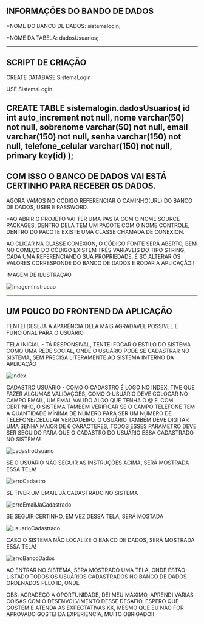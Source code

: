 INFORMAÇÕES DO BANDO DE DADOS 
-------------------------------------------------
*NOME DO BANCO DE DADOS: sistemalogin;

*NOME DA TABELA: dadosUsuarios;

-------------------------------------------------
SCRIPT DE CRIAÇÃO
-------------------------------------------------

CREATE DATABASE SistemaLogin

USE SistemaLogin

CREATE TABLE sistemalogin.dadosUsuarios(
	id int auto_increment not null,
	nome varchar(50) not null,
	sobrenome varchar(50) not null,
	email varchar(150) not null,
	senha varchar(150) not null,
	telefone_celular varchar(150) not null,
	primary key(id)	
);
-------------------------------------------------
COM ISSO O BANCO DE DADOS VAI ESTÁ CERTINHO PARA 
RECEBER OS DADOS.
-------------------------------------------------
AGORA VAMOS NO CÓDIGO REFERENCIAR O CAMINHO(URL) DO BANCO DE DADOS, USER E PASSWORD.

*AO ABRIR O PROJETO VAI TER UMA PASTA COM O NOME SOURCE PACKAGES, DENTRO DELA TEM UM PACOTE COM O  NOME CONTROLE, DENTRO DO PACOTE EXISTE UMA CLASSE
CHAMADA DE CONEXION.

AO CLICAR NA CLASSE CONEXION, O CÓDIGO FONTE SERÁ ABERTO, BEM NO COMEÇO DO CÓDIGO EXISTEM TRÊS VARIAVEIS DO TIPO STRING, CADA UMA REFERENCIANDO SUA PROPRIEDADE, É SÓ ALTERAR OS VALORES CORRESPONDE DO BANCO DE DADOS E RODAR A APLICAÇÃO!!

IMAGEM DE ILUSTRAÇÃO

![imagemInstrucao](https://user-images.githubusercontent.com/55352214/73612559-8c22f400-45cb-11ea-8f46-2438f634aa67.png)

-------------------------------------------------
UM POUCO DO FRONTEND DA APLICAÇÃO
-------------------------------------------------
TENTEI DESEJA A APARÊNCIA DELA MAIS AGRADAVEL POSSIVEL E FUNCIONAL PARA O USUÁRIO 

TELA INICIAL - TÁ RESPONSIVAL, TENTEI FOCAR O ESTILO DO SISTEMA COMO UMA REDE SÓCIAL, ONDE O USUÁRIO PODE SE CADASTRAR NO SISTEMA, SEM 
PRECISA LITERAMENTE AO SISTEMA INTERNO DA APLICAÇÃO

![index](https://user-images.githubusercontent.com/55352214/73612686-a14c5280-45cc-11ea-9bfe-6cf20a760702.png)

CADASTRO USUÁRIO - COMO O CADASTRO É LOGO NO INDEX, TIVE QUE FAZER ALGUMAS VALIDAÇÕES, COMO O USUÁRIO DEVE COLOCAR NO CAMPO EMAIL, UM EMAL VALIDO ALGO QUE TENHA O @ E .COM CERTINHO, O SISTEMA TAMBÉM VERIFICAR SE O CAMPO TELEFONE TEM A QUANTIDADE MÍNIMA DE NÚMERO PARA SER UM NÚMERO DE TELEFONE/CELULAR VERDADEIRO, O USUÁRIO TAMBÉM DEVE DIGITAR UMA SENHA MAIOR DE 6 CARACTERES, TODOS ESSES PARAMETRO DEVE SER SEGUIDO PARA QUE O CADASTRO DO USUÁRIO ESSA CADASTRADO NO SISTEMA!

![cadastroUsuario](https://user-images.githubusercontent.com/55352214/73612746-0a33ca80-45cd-11ea-9719-86b277faa747.png)

SE O USUÁRIO NÃO SEGUIR AS INSTRUÇÕES ACIMA, SERÁ MOSTRADA ESSA TELA!

![erroCadastro](https://user-images.githubusercontent.com/55352214/73612854-5e8b7a00-45ce-11ea-8483-371f38e9d4ad.png)

SE TIVER UM EMAIL JÁ CADASTRADO NO SISTEMA

![erroEmailJaCadastrado](https://user-images.githubusercontent.com/55352214/73612890-ba560300-45ce-11ea-8975-13c724bb76d8.png)

SE SEGUIR CERTINHO, EM VEZ DESSA TELA, SERÁ MOSTADA

![usuarioCadastrado](https://user-images.githubusercontent.com/55352214/73612863-76fb9480-45ce-11ea-9e07-fe3fd1ad8a77.png)

CASO O SISTEMA NÃO LOCALIZE O BANCO DE DADOS, SERÁ MOSTRADA ESSA TELA!

![erroBancoDados](https://user-images.githubusercontent.com/55352214/73612827-06547800-45ce-11ea-9b2e-0b4c4200081f.png)

AO ENTRAR NO SISTEMA, SERÁ MOSTRADO UMA TELA, ONDE ESTÃO LISTADO TODOS OS USUÁRIOS CADASTRADOS NO BANCO DE DADOS ORDENADOS PELO ID, ONDE 


OBS: AGRADEÇO A OPORTUNIDADE, DEI MEU MÁXIMO, APRENDI
VÁRIAS COISAS COM O DESENVOLVIMENTO DESSE DESAFIO, 
ESPERO QUE GOSTEM E ATENDA AS EXPECTATIVAS KK, MESMO 
QUE EU NÃO FOR APROVADO GOSTEI DA EXPERIENCIA, MUITO 
OBRIGADO!! 
